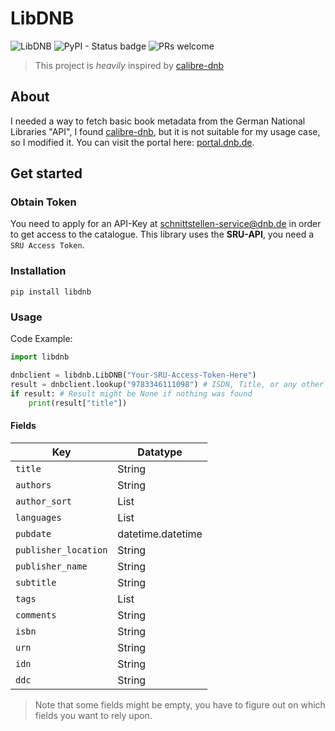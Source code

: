 # LibDNB

<img alt="LibDNB" src="https://img.shields.io/badge/python-3.5%20%7C%203.6%20%7C%203.7-blue">  <img alt="PyPI - Status badge" src="https://img.shields.io/badge/status-stable-brightgreen">  <img alt="PRs welcome" src="https://img.shields.io/badge/PRs-welcome-brightgreen.svg">

> This project is *heavily* inspired by [calibre-dnb](https://github.com/citronalco/calibre-dnb)


## About
I needed a way to fetch basic book metadata from the German National Libraries "API", I found [calibre-dnb](https://github.com/citronalco/calibre-dnb), but it is not suitable for my usage case, so I modified it.
You can visit the portal here: [portal.dnb.de](https://portal.dnb.de).

## Get started

### Obtain Token
You need to apply for an API-Key at schnittstellen-service@dnb.de in order to get access to the catalogue. This library uses the **SRU-API**, you need a `SRU Access Token`.

### Installation
`pip install libdnb`

### Usage
Code Example:
```py
import libdnb

dnbclient = libdnb.LibDNB("Your-SRU-Access-Token-Here")
result = dnbclient.lookup("9783346111098") # ISDN, Title, or any other metadata to search for here
if result: # Result might be None if nothing was found
    print(result["title"])
```
#### Fields
| Key | Datatype |
| -- | -- |
| `title` | String |
| `authors` | String |
| `author_sort` | List |
| `languages` | List |
| `pubdate` | datetime.datetime |
| `publisher_location` | String |
| `publisher_name` | String |
| `subtitle` | String |
| `tags` | List |
| `comments` | String |
| `isbn` | String |
| `urn` | String |
| `idn` | String |
| `ddc` | String |

> Note that some fields might be empty, you have to figure out on which fields you want to rely upon.
